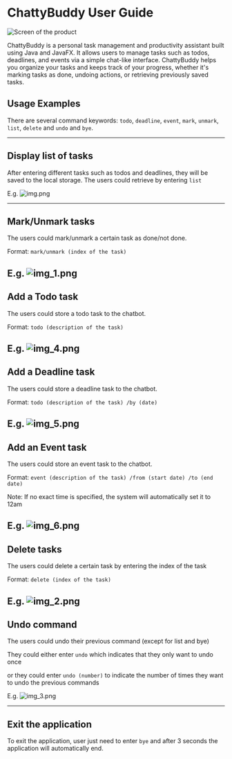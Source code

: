 # ChattyBuddy User Guide

![Screen of the product](Ui.png)

ChattyBuddy is a personal task management and productivity assistant built using Java and JavaFX. It allows users to manage tasks such as todos, deadlines, and events via a simple chat-like interface. ChattyBuddy helps you organize your tasks and keeps track of your progress, whether it's marking tasks as done, undoing actions, or retrieving previously saved tasks.

## Usage Examples

There are several command keywords: `todo`, `deadline`, `event`, `mark`, `unmark`, `list`, `delete` and `undo` and `bye`.

---
## Display list of tasks

After entering different tasks such as todos and deadlines, they will be saved to the
local storage. The users could retrieve by entering `list`

E.g. 
![img.png](img.png)

---
## Mark/Unmark tasks

The users could mark/unmark a certain task as done/not done.

Format: `mark/unmark (index of the task)`

E.g.
![img_1.png](img_1.png)
---
## Add a Todo task

The users could store a todo task to the chatbot.

Format: `todo (description of the task)`

E.g.
![img_4.png](img_4.png)
---
## Add a Deadline task

The users could store a deadline task to the chatbot.

Format: `todo (description of the task) /by (date)`

E.g.
![img_5.png](img_5.png)
---
## Add an Event task

The users could store an event task to the chatbot.

Format: `event (description of the task) /from (start date) /to (end date)`

Note: If no exact time is specified, the system will automatically set it to 12am

E.g.
![img_6.png](img_6.png)
---
## Delete tasks

The users could delete a certain task by entering the index of the task

Format: `delete (index of the task)`

E.g.
![img_2.png](img_2.png)
---
## Undo command

The users could undo their previous command (except for list and bye)

They could either enter `undo` which indicates that they only want to undo once

or they could enter `undo (number)` to indicate the number of times they want to undo the previous commands

E.g.
![img_3.png](img_3.png)

---
## Exit the application

To exit the application, user just need to enter `bye` and after 3 seconds the application will automatically end.